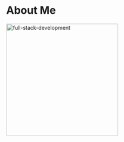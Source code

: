 # About Me
<!-- ![full-stack-development](https://user-images.githubusercontent.com/105595540/212469547-27e4c290-983d-4544-8266-60efd135ae41.gif) -->
<img src="https://user-images.githubusercontent.com/105595540/212469547-27e4c290-983d-4544-8266-60efd135ae41.gif" width="300" height="300" alt="full-stack-development">




